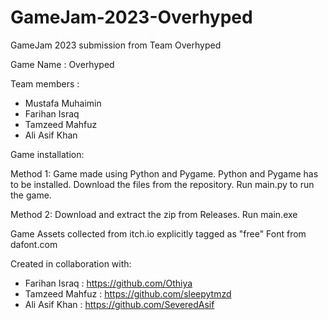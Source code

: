 # GameJam-2023-Overhyped
GameJam 2023 submission from Team Overhyped

Game Name : Overhyped

Team members :
- Mustafa Muhaimin
- Farihan Israq
- Tamzeed Mahfuz
- Ali Asif Khan

Game installation:

Method 1:
Game made using Python and Pygame.
Python and Pygame has to be installed.
Download the files from the repository.
Run main.py to run the game.

Method 2:
Download and extract the zip from Releases.
Run main.exe

Game Assets collected from itch.io explicitly tagged as "free" 
Font from dafont.com

Created in collaboration with:
- Farihan Israq   : https://github.com/Othiya
- Tamzeed Mahfuz  : https://github.com/sleepytmzd
- Ali Asif Khan   : https://github.com/SeveredAsif
